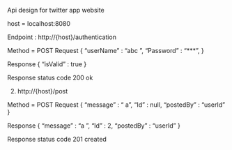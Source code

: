 Api design for twitter app website

 host = localhost:8080 

Endpoint : http://{host}/authentication 

Method = POST
Request
{
  “userName” : “abc ”,
  “Password” :  “***”,
}

Response
{
  “isValid” : true
}

Response status code
200 ok




2) http://{host}/post 

Method = POST
Request
{
  “message” : “ a”,
  “Id” : null,
  “postedBy” : “userId”
}

Response
{
  “message” : “a ”,
  “Id” : 2,
  “postedBy” : “userId”
}

Response status code
201 created


